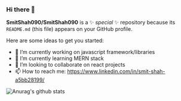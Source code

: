 ### Hi there 👋


**SmitShah090/SmitShah090** is a ✨ _special_ ✨ repository because its `README.md` (this file) appears on your GitHub profile.

Here are some ideas to get you started:

- 🔭 I’m currently working on javascript framework/libraries
- 🌱 I’m currently learning MERN stack 
- 👯 I’m looking to collaborate on react projects
- 📫 How to reach me: https://www.linkedin.com/in/smit-shah-a5bb28199/
<!-- - 🤔 I’m looking for help with ...
- 💬 Ask me about ...

- 😄 Pronouns: ...
- ⚡ Fun fact: ...
-->
![Anurag's github stats](https://github-readme-stats.vercel.app/api?username=SmitShah090&show_icons=true&theme=tokyonight)


